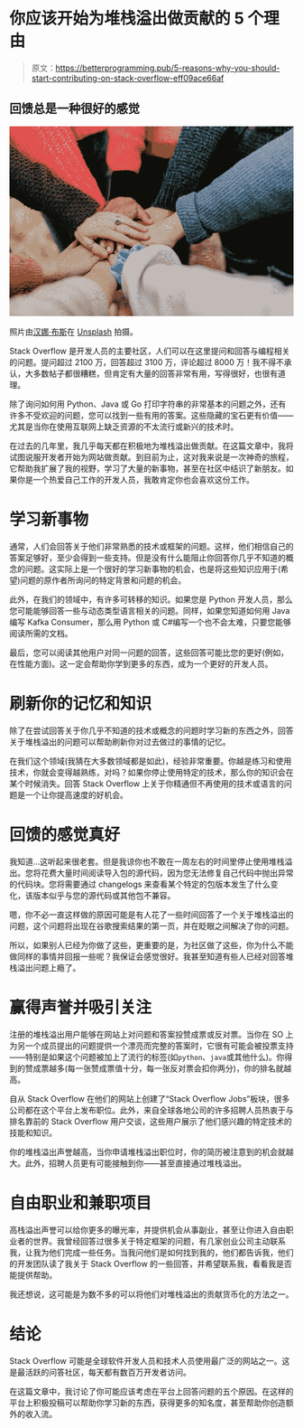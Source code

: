 # 你应该开始为堆栈溢出做贡献的 5 个理由

> 原文：<https://betterprogramming.pub/5-reasons-why-you-should-start-contributing-on-stack-overflow-eff09ace66af>

## 回馈总是一种很好的感觉

![](img/067089dd1a0ac7e05f86dea1278a479c.png)

照片由[汉娜·布斯](https://unsplash.com/@hannahbusing)在 [Unsplash](https://unsplash.com/photos/Zyx1bK9mqmA) 拍摄。

Stack Overflow 是开发人员的主要社区，人们可以在这里提问和回答与编程相关的问题。提问超过 2100 万，回答超过 3100 万，评论超过 8000 万！我不得不承认，大多数帖子都很糟糕，但肯定有大量的回答非常有用，写得很好，也很有道理。

除了询问如何用 Python、Java 或 Go 打印字符串的非常基本的问题之外，还有许多不受欢迎的问题，您可以找到一些有用的答案。这些隐藏的宝石更有价值——尤其是当你在使用互联网上缺乏资源的不太流行或新兴的技术时。

在过去的几年里，我几乎每天都在积极地为堆栈溢出做贡献。在这篇文章中，我将试图说服开发者开始为网站做贡献。到目前为止，这对我来说是一次神奇的旅程，它帮助我扩展了我的视野，学习了大量的新事物，甚至在社区中结识了新朋友。如果你是一个热爱自己工作的开发人员，我敢肯定你也会喜欢这份工作。

# 学习新事物

通常，人们会回答关于他们非常熟悉的技术或框架的问题。这样，他们相信自己的答案足够好，至少会得到一些支持。但是没有什么能阻止你回答你几乎不知道的概念的问题。这实际上是一个很好的学习新事物的机会，也是将这些知识应用于(希望)问题的原作者所询问的特定背景和问题的机会。

此外，在我们的领域中，有许多可转移的知识。如果您是 Python 开发人员，那么您可能能够回答一些与动态类型语言相关的问题。同样，如果您知道如何用 Java 编写 Kafka Consumer，那么用 Python 或 C#编写一个也不会太难，只要您能够阅读所需的文档。

最后，您可以阅读其他用户对同一问题的回答，这些回答可能比您的更好(例如，在性能方面)。这一定会帮助你学到更多的东西，成为一个更好的开发人员。

# 刷新你的记忆和知识

除了在尝试回答关于你几乎不知道的技术或概念的问题时学习新的东西之外，回答关于堆栈溢出的问题可以帮助刷新你对过去做过的事情的记忆。

在我们这个领域(我猜在大多数领域都是如此)，经验非常重要。你越是练习和使用技术，你就会变得越熟练，对吗？如果你停止使用特定的技术，那么你的知识会在某个时候消失。回答 Stack Overflow 上关于你精通但不再使用的技术或语言的问题是一个让你提高速度的好机会。

# 回馈的感觉真好

我知道…这听起来很老套。但是我谅你也不敢在一周左右的时间里停止使用堆栈溢出。您将花费大量时间阅读导入包的源代码，因为您无法修复自己代码中抛出异常的代码块。您将需要通过 changelogs 来查看某个特定的包版本发生了什么变化，该版本似乎与您的源代码或其他包不兼容。

嗯，你不必一直这样做的原因可能是有人花了一些时间回答了一个关于堆栈溢出的问题，这个问题将出现在谷歌搜索结果的第一页，并在眨眼之间解决了你的问题。

所以，如果别人已经为你做了这些，更重要的是，为社区做了这些，你为什么不能做同样的事情并回报一些呢？我保证会感觉很好。我甚至知道有些人已经对回答堆栈溢出问题上瘾了。

# 赢得声誉并吸引关注

注册的堆栈溢出用户能够在网站上对问题和答案投赞成票或反对票。当你在 SO 上为另一个成员提出的问题提供一个漂亮而完整的答案时，它很有可能会被投票支持——特别是如果这个问题被加上了流行的标签(如`python`、`java`或其他什么)。你得到的赞成票越多(每一张赞成票值十分，每一张反对票会扣你两分)，你的排名就越高。

自从 Stack Overflow 在他们的网站上创建了“Stack Overflow Jobs”板块，很多公司都在这个平台上发布职位。此外，来自全球各地公司的许多招聘人员热衷于与排名靠前的 Stack Overflow 用户交谈，这些用户展示了他们感兴趣的特定技术的技能和知识。

你的堆栈溢出声誉越高，当你申请堆栈溢出职位时，你的简历被注意到的机会就越大。此外，招聘人员更有可能接触到你——甚至直接通过堆栈溢出。

# 自由职业和兼职项目

高栈溢出声誉可以给你更多的曝光率，并提供机会从事副业，甚至让你进入自由职业者的世界。我曾经回答过很多关于特定框架的问题，有几家创业公司主动联系我，让我为他们完成一些任务。当我问他们是如何找到我的，他们都告诉我，他们的开发团队读了我关于 Stack Overflow 的一些回答，并希望联系我，看看我是否能提供帮助。

我还想说，这可能是为数不多的可以将他们对堆栈溢出的贡献货币化的方法之一。

# 结论

Stack Overflow 可能是全球软件开发人员和技术人员使用最广泛的网站之一。这是最活跃的问答社区，每天都有数百万开发者访问。

在这篇文章中，我讨论了你可能应该考虑在平台上回答问题的五个原因。在这样的平台上积极投稿可以帮助你学习新的东西，获得更多的知名度，甚至帮助你创造额外的收入流。